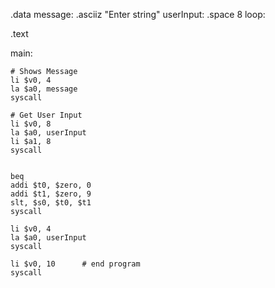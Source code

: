 .data
    message:  .asciiz "Enter string"
    userInput: .space 8
    loop: 

.text

main:

    
    # Shows Message
    li $v0, 4
    la $a0, message
    syscall

    # Get User Input
    li $v0, 8 
    la $a0, userInput 
    li $a1, 8
    syscall

    
    beq 
    addi $t0, $zero, 0
    addi $t1, $zero, 9
    slt, $s0, $t0, $t1
    syscall

    li $v0, 4
    la $a0, userInput
    syscall

    li $v0, 10      # end program
    syscall
